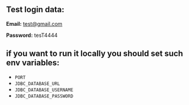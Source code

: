 ## Test login data:

**Email:** test@gmail.com

**Password:** tesT4444

## if you want to run it locally you should set such env variables:
- `PORT`
- `JDBC_DATABASE_URL`
- `JDBC_DATABASE_USERNAME`
- `JDBC_DATABASE_PASSWORD`